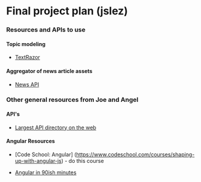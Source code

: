 # Final project plan (jslez)


### Resources and APIs to use

#### Topic modeling

* [TextRazor](https://www.textrazor.com/)

#### Aggregator of news article assets

* [News API](https://newsapi.org/#documentation)



### Other general resources from Joe and Angel

#### API's

* [Largest API directory on the web](http://www.programmableweb.com/apis/directory)

#### Angular Resources

* [Code School: Angular] (https://www.codeschool.com/courses/shaping-up-with-angular-js) - do this course

* [Angular in 90ish minutes](http://www.hongkiat.com/blog/angularjs-tutorials-screencast/)
